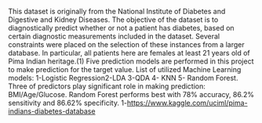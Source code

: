 This dataset is originally from the National Institute of Diabetes and Digestive and Kidney Diseases. The objective of the dataset is to diagnostically predict whether or not a patient has diabetes, based on certain diagnostic measurements included in the dataset. Several constraints were placed on the selection of these instances from a larger database. In particular, all patients here are females at least 21 years old of Pima Indian heritage.(1)
Five prediction models are performed in this project to make prediction for the target value.
List of utilized Machine Learning models: 1-Logistic Regression2-LDA 3-QDA 4- KNN 5- Random Forest.
Three of predictors play significant role in making prediction: BMI/Age/Glucose.
Random Forest performs best with 78% accuracy, 86.2% sensitivity and 86.62% specificity. 
1-https://www.kaggle.com/uciml/pima-indians-diabetes-database
